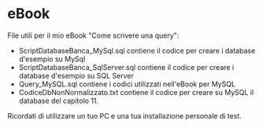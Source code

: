 # eBook
File utili per il mio eBook "Come scrivere una query":
- ScriptDatabaseBanca_MySql.sql contiene il codice per creare i database d'esempio su MySql
- ScriptDatabaseBanca_SqlServer.sql contiene il codice per creare i database d'esempio su SQL Server
- Query_MySQL.sql contiene i codici utilizzati nell'eBook per MySQL
- CodiceDbNonNormalizzato.txt contiene il codice per creare su MySQL il database del capitolo 11.

Ricordati di utilizzare un tuo PC e una tua installazione personale di test.
